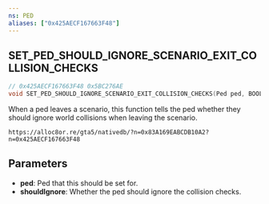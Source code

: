 ```yaml
---
ns: PED
aliases: ["0x425AECF167663F48"]
---
```

## SET_PED_SHOULD_IGNORE_SCENARIO_EXIT_COLLISION_CHECKS

```c
// 0x425AECF167663F48 0x5BC276AE
void SET_PED_SHOULD_IGNORE_SCENARIO_EXIT_COLLISION_CHECKS(Ped ped, BOOL shouldIgnore);
```

When a ped leaves a scenario, this function tells the ped whether they should ignore world collisions when leaving the scenario.

```
https://alloc8or.re/gta5/nativedb/?n=0x83A169EABCDB10A2?n=0x425AECF167663F48
```
## Parameters
* **ped**: Ped that this should be set for.
* **shouldIgnore**: Whether the ped should ignore the collision checks.

